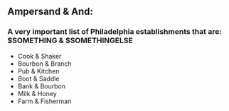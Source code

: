 ## Ampersand & And:
### A very important list of Philadelphia establishments that are: $SOMETHING & $SOMETHINGELSE

- Cook & Shaker
- Bourbon & Branch
- Pub & Kitchen
- Boot & Saddle
- Bank & Bourbon
- Milk & Honey
- Farm & Fisherman

